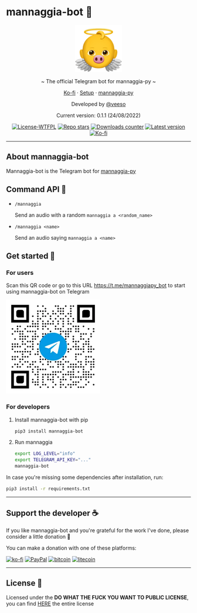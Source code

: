 # mannaggia-bot 👼

<p align="center">
  <img src="/assets/logo.png" width="128" height="128" />
</p>

<p align="center">~ The official Telegram bot for mannaggia-py ~</p>
<p align="center">
  <a href="https://ko-fi.com/veeso" target="_blank">Ko-fi</a>
  ·
  <a href="#get-started-">Setup</a>
  ·
  <a href="https://github.com/veeso/mannaggia-py" target="_blank">mannaggia-py</a>
</p>

<p align="center">Developed by <a href="https://veeso.github.io/" target="_blank">@veeso</a></p>
<p align="center">Current version: 0.1.1 (24/08/2022)</p>

<p align="center">
  <a href="http://www.wtfpl.net/about/"
    ><img
      src="https://img.shields.io/badge/License-WTFPL-blue.svg"
      alt="License-WTFPL"
  /></a>
  <a href="https://github.com/veeso/mannaggia-bot/stargazers"
    ><img
      src="https://img.shields.io/github/stars/veeso/mannaggia-bot.svg"
      alt="Repo stars"
  /></a>
  <a href="https://pepy.tech/project/mannaggia-bot"
    ><img
      src="https://pepy.tech/badge/mannaggia-bot"
      alt="Downloads counter"
  /></a>
  <a href="https://pypi.org/project/mannaggia-bot/"
    ><img
      src="https://badge.fury.io/py/mannaggia-bot.svg"
      alt="Latest version"
  /></a>
  <a href="https://ko-fi.com/veeso">
    <img
      src="https://img.shields.io/badge/donate-ko--fi-red"
      alt="Ko-fi"
  /></a>
</p>

---

## About mannaggia-bot

Mannaggia-bot is the Telegram bot for [mannaggia-py](https://github.com/veeso/mannaggia-py)

## Command API 🐷

- `/mannaggia`

    Send an audio with a random `mannaggia a <random_name>`

- `/mannaggia <name>`

    Send an audio saying `mannaggia a <name>`

## Get started 🚀

### For users

Scan this QR code or go to this URL <https://t.me/mannaggiapy_bot> to start using mannaggia-bot on Telegram

![telegram-qr](assets/telegram-qr.webp)

### For developers

1. Install mannaggia-bot with pip

    ```sh
    pip3 install mannaggia-bot
    ```

2. Run mannaggia

    ```sh
    export LOG_LEVEL="info"
    export TELEGRAM_API_KEY="..."
    mannaggia-bot
    ```

In case you're missing some dependencies after installation, run:

```sh
pip3 install -r requirements.txt
```

---

## Support the developer ☕

If you like mannaggia-bot and you're grateful for the work I've done, please consider a little donation 🥳

You can make a donation with one of these platforms:

[![ko-fi](https://img.shields.io/badge/Ko--fi-F16061?style=for-the-badge&logo=ko-fi&logoColor=white)](https://ko-fi.com/veeso)
[![PayPal](https://img.shields.io/badge/PayPal-00457C?style=for-the-badge&logo=paypal&logoColor=white)](https://www.paypal.me/chrisintin)
[![bitcoin](https://img.shields.io/badge/Bitcoin-ff9416?style=for-the-badge&logo=bitcoin&logoColor=white)](https://btc.com/bc1qvlmykjn7htz0vuprmjrlkwtv9m9pan6kylsr8w)
[![litecoin](https://img.shields.io/badge/Litecoin-345d9d?style=for-the-badge&logo=Litecoin&logoColor=white)](https://blockchair.com/litecoin/address/ltc1q89a7f859gt7nuekvnuuc25wapkq2f8ny78mp8l)

---

## License 📜

Licensed under the **DO WHAT THE FUCK YOU WANT TO PUBLIC LICENSE**, you can find [HERE](LICENSE) the entire license
